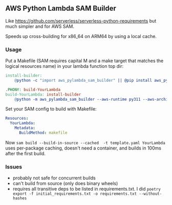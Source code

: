 ## AWS Python Lambda SAM Builder

Like https://github.com/serverless/serverless-python-requirements but much simpler and for AWS SAM.

Speeds up cross-building for x86_64 on ARM64 by using a local cache.

### Usage

Put a Makefile (SAM requires capital M and a make target that matches the logical resources name) in your lambda function top dir:

```Makefile
install-builder:
	@python -c "import aws_pylambda_sam_builder" || @pip install aws_pylambda_sam_builder

.PHONY: build-YourLambda
build-YourLambda: install-builder
	@python -m aws_pylambda_sam_builder --aws-runtime py311 --aws-architecture x86_64 --source ./ --destination $(ARTIFACTS_DIR)
```

Set your SAM config to build with Makefile:

```yaml
Resources:
  YourLambda:
    Metadata:
      BuildMethod: makefile
```

Now `sam build --build-in-source --cached  -t template.yaml YourLambda` uses per-package caching, doesn't need a container, and builds in 100ms after the first build.

### Issues
* probably not safe for concurrent builds
* can't build from source (only does binary wheels)
* requires all transitive deps to be listed in requirements.txt. I did `poetry export -f initial_requirements.txt -o requirements.txt --without-hashes` 